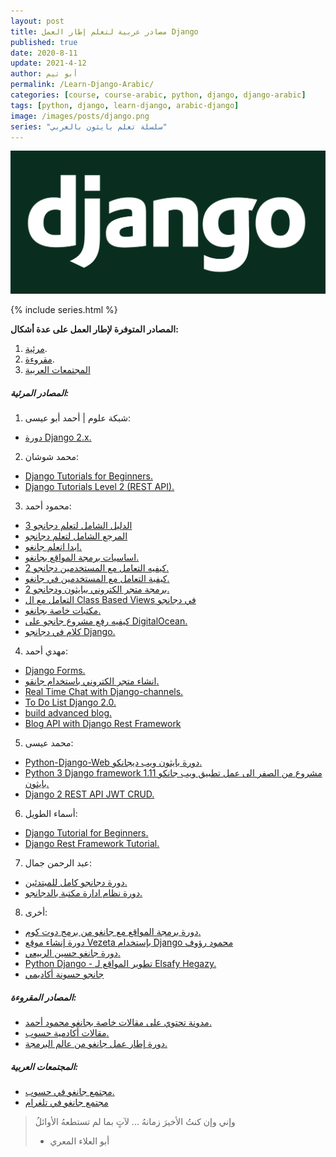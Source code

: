 ```yaml
---
layout: post 
title: مصادر عربية لتعلم إطار العمل Django 
published: true 
date: 2020-8-11
update: 2021-4-12
author: أبو تيم
permalink: /Learn-Django-Arabic/
categories: [course, course-arabic, python, django, django-arabic]
tags: [python, django, learn-django, arabic-django]
image: /images/posts/django.png 
series: "سلسلة تعلم بايثون بالعربي"
---
```


![image](/images/posts/django.png)


{% include series.html %}

**المصادر المتوفرة لإطار العمل على عدة أشكال:**

1. [مرئية](#المصادر-المرئية).
2. [مقروءة](#المصادر-المقروءة).
3. [المجتمعات العربية](#المجتمعات-العربية)



##### المصادر المرئية:

1. شبكة علوم | أحمد أبو عيسى:
- [دورة Django 2.x.](https://www.youtube.com/playlist?list=PLTcPeoMjkuCxoyflbe4AuNWMZWulKVbr4)

2. محمد شوشان:
- [Django Tutorials for Beginners.](https://www.youtube.com/playlist?list=PLnzqK5HvcpwT8CbcwHMZkjlmN1BdbOBWB)
- [Django Tutorials Level 2 (REST API).](https://www.youtube.com/playlist?list=PLnzqK5HvcpwRCqH9qJSM67ZPBC7MD1Pa3)

3. محمود أحمد:
- [الدليل الشامل لتعلم دجانجو 3](https://www.youtube.com/playlist?list=PLtGOJcWqvbqfv9yQelR4HETqU35alUoW6)
- [المرجع الشامل لتعلم دجانجو](https://code4learn.teachable.com/p/python-django-full-guide-arabic)
- [ابدا اتعلم جانغو.](https://code4learn.teachable.com/p/learn-django-in-arabic)
- [اساسيات برمجة المواقع بجانغو.](https://www.youtube.com/playlist?list=PLtGOJcWqvbqfio_BvIw_sLqHCUQ5XPpyZ)
- [كيفيه التعامل مع المستخدمين دجانجو 2.](https://www.youtube.com/playlist?list=PLtGOJcWqvbqfm1KN_9qc7vpn5e9XwP9U3)
- [كيفية التعامل مع المستخدمين في جانغو.](https://www.youtube.com/playlist?list=PLtGOJcWqvbqe5gwryXy9uxpPhm236hL42)
- [برمجة متجر الكتروني ببايثون ودجانجو 2.](https://www.youtube.com/playlist?list=PLtGOJcWqvbqdSdcHeukSUJKxiUpELCnFg)
- [التعامل مع ال Class Based Views في دجانجو](https://www.youtube.com/playlist?list=PLtGOJcWqvbqc3cbs0cpSrr1jiGgSbjlik)
- [مكتبات خاصة بجانغو.](https://code4learn.teachable.com/p/d4a3d7)
- [كيفيه رفع مشروع جانجو على DigitalOcean.](https://www.youtube.com/playlist?list=PLtGOJcWqvbqeVCY78dcKJFXItin0BEujT)
- [كلام في دجانجو Django.](https://www.youtube.com/playlist?list=PLtGOJcWqvbqcq6ExuyRT0SNw8iKopFpV1)

4. مهدي أحمد:
- [Django Forms.](https://www.youtube.com/playlist?list=PLl7A6RG4XKeaLJsAmb5O2F2T-QDxPc7Ut)
- [انشاء متجر الكتروني باستخدام جانقو.](https://www.youtube.com/playlist?list=PLl7A6RG4XKebUJtwiOm7Yso5HgN3jC8Ll)
- [Real Time Chat with Django-channels.](https://www.youtube.com/playlist?list=PLl7A6RG4XKeYoiobPZmO7HtIoFBt6hV0O)
- [To Do List Django 2.0.](https://www.youtube.com/playlist?list=PLl7A6RG4XKeZfwfZ9QMb1XlTgwmTrxQBK)
- [build advanced blog.](https://www.youtube.com/playlist?list=PLl7A6RG4XKeYpg51JOvlf-Znj78i_V_n_)
- [Blog API with Django Rest Framework](https://www.youtube.com/playlist?list=PLl7A6RG4XKeYrNzeF48o-z53DA14JZ-d9)

5. محمد عيسى:
- [Python-Django-Web دورة بايثون ويب ديجانكو.](https://www.youtube.com/playlist?list=PLMYF6NkLrdN9JJ7r0APq7O87gucjYWRfD)
- [Python 3 Django framework 1.11 مشروع من الصفر الى عمل تطبيق ويب جانكو بايثون.](https://www.youtube.com/playlist?list=PLMYF6NkLrdN-3ecpi7jD4pwxsyPVHWb4C)
- [Django 2 REST API JWT CRUD.](https://www.youtube.com/playlist?list=PLMYF6NkLrdN_8KPztmgiAZpsNfXJcI-v5)

6. أسماء الطويل:
- [Django Tutorial for Beginners.](https://www.youtube.com/playlist?list=PL2z1gXAKH9c3XUn2HYMWRbAon4z6AQ4CL)
- [Django Rest Framework Tutorial.](https://www.youtube.com/playlist?list=PL2z1gXAKH9c3dglbz0tvLqJTJPVPgjW1x)

7. عبد الرحمن جمال:
- [دورة دجانجو كامل للمبتدئين.](https://www.youtube.com/playlist?list=PLknwEmKsW8OtK_n48UOuYGxJPbSFrICxm)
- [دورة نظام ادارة مكتبة بالدجانجو.](https://www.youtube.com/playlist?list=PLknwEmKsW8Ot_JCzFaQ_XenaOe99VFmcM)

8. أخرى:
- [دورة برمجة المواقع مع جانغو من برمج دوت كوم.](https://app.barmej.com/%D8%A8%D8%B1%D9%85%D8%AC%D8%A9-%D8%AA%D8%B7%D8%A8%D9%8A%D9%82%D8%A7%D8%AA-%D8%A7%D9%84%D9%88%D9%8A%D8%A8-%D8%A8%D8%A7%D8%B3%D8%AA%D8%AE%D8%AF%D8%A7%D9%85-Django)
- [دورة إنشاء موقع Vezeta بإستخدام Django محمود رؤوف](https://www.youtube.com/playlist?list=PLUgHGaXGKJGn6A_NLDGG4B5AZ-ZexVsPn)
- [دورة جانغو حسين الربيعي.](https://www.youtube.com/playlist?list=PLF8OvnCBlEY3VqZkeKeyVdJ_J1Ek0ECbs)  
- [Python Django - تطوير المواقع لـ Elsafy Hegazy.](https://www.youtube.com/playlist?list=PLdZYzC8fohEKjuYyvITqYc2vL0lAWRvhs)
- [جانجو حسونة أكاديمي](https://www.youtube.com/playlist?list=PLHIfW1KZRIfnYEkYsNi5XJLI57OWMKBjM)


##### المصادر المقروءة:

- [مدونة تحتوي على مقالات خاصة بجانغو محمود أحمد.](https://code4learn.teachable.com/blog)
- [مقالات أكادمية حسوب.](https://academy.hsoub.com/programming/python/django/)
- [دورة إطار عمل جانغو من عالم البرمجة.](https://3alam.pro/albader/series/django)



##### المجتمعات العربية:

- [مجتمع جانغو في حسوب.](https://io.hsoub.com/django)
- [مجتمع جانغو في تلغرام](https://t.me/DjangoPython)



> وإني وإن كنتُ الأخيرَ زمانهُ ... لآتٍ بما لم تستطعهُ الأوائلُ
>
> * أبو العلاء المعري
